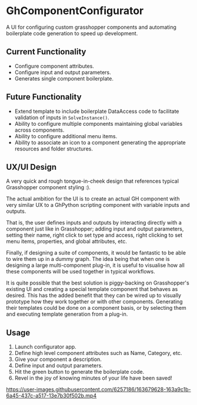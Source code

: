 # GhComponentConfigurator
A UI for configuring custom grasshopper components and automating boilerplate code generation to speed up development.

## Current Functionality
* Configure component attributes.
* Configure input and output parameters.
* Generates single component boilerplate.

## Future Functionality
* Extend template to include boilerplate DataAccess code to facilitate validation of inputs in ```SolveInstance()```.
* Ability to configure multiple components maintaining global variables across components.
* Ability to configure additional menu items.
* Ability to associate an icon to a component generating the appropriate resources and folder structures.

## UX/UI Design
A very quick and rough tongue-in-cheek design that references typical Grasshopper component styling :). 

The actual ambition for the UI is to create an actual GH component with very similar UX to a GhPython scripting component with variable inputs and outputs. 

That is, the user defines inputs and outputs by interacting directly with a component just like in Grasshopper; adding input and output parameters, setting their name, right click to set type and access, right clicking to set menu items, properties, and global attributes, etc. 

Finally, if designing a suite of components, it would be fantastic to be able to wire them up in a dummy graph. The idea being that when one is designing a large multi-component plug-in, it is useful to visualise how all these components will be used together in typical workflows.

It is quite possible that the best solution is piggy-backing on Grasshopper's existing UI and creating a special template component that behaves as desired. This has the added benefit that they can be wired up to visually prototype how they work together or with other components. Generating their templates could be done on a component basis, or by selecting them and executing template generation from a plug-in.

## Usage
1. Launch configurator app.
2. Define high level component attributes such as Name, Category, etc.
3. Give your component a description.
4. Define input and output parameters.
5. Hit the green button to generate the boilerplate code.
6. Revel in the joy of knowing minutes of your life have been saved!

https://user-images.githubusercontent.com/6257186/163679628-163a9c1b-6a45-437c-a517-13e7b30f502b.mp4

